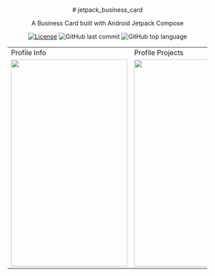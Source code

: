 


<div align="center" style="margin: 20px; text-align: center">
 # jetpack_business_card
  
A Business Card built with Android Jetpack Compose
  
  [![License](http://img.shields.io/:license-mit-blue.svg?style=flat-square)](https://github.com/BinaryLeo/jetpack_business_card/blob/main/LICENSE)
  ![GitHub last commit](https://img.shields.io/github/last-commit/BinaryLeo/jetpack_business_card?style=flat-square)
  ![GitHub top language](https://img.shields.io/github/languages/top/BinaryLeo/jetpack_business_card?style=flat-square)
  
  <table>
  <tr>
    <td>Profile Info</td>
     <td>Profile Projects</td>
  </tr>
  <tr>
    <td><img src="https://user-images.githubusercontent.com/72607039/170839978-ca5dc0d0-033d-46ea-af08-0b319e6e3c61.png" width=270 height=480></td>
   <td><img src="https://user-images.githubusercontent.com/72607039/170839976-bb05c344-3f70-4851-91b0-1566d0ac6e9a.png" width=270 height=480></td>
  </tr>
 </table>
  
</div>





